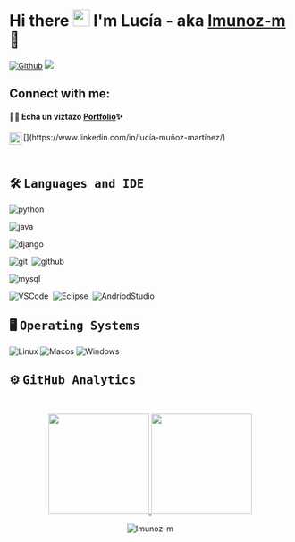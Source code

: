 # Hi there <img src="https://raw.githubusercontent.com/MartinHeinz/MartinHeinz/master/wave.gif" width="30px"> I'm Lucía - aka [lmunoz-m](https://github.com/lmunoz-m) 🚀

[![Github](https://img.shields.io/github/followers/lmunoz-m?label=Follow&style=social)](https://github.com/lmunoz-m)
![](https://visitor-badge.laobi.icu/badge?page_id=lmunoz-m.lmunoz-m)

## Connect with me:
#### :man_technologist: Echa un viztazo [Portfolio](https://lmunoz-m.github.io/)✨
<p>
[<img align="left" alt="lmunoz-m | LinkedIn" width="22px" src="https://cdn-icons-png.flaticon.com/512/124/124011.png" />](https://www.linkedin.com/in/lucía-muñoz-martínez/)
</p>
<br>


## 🛠 <b><samp>Languages and IDE</samp></b>
<div>
<!-- <img alt="Night Coding" src="https://user-images.githubusercontent.com/59210571/126970405-2011b0a3-20d1-4d85-80d5-12183c6aa587.gif" align="right"/> -->

![python](https://img.shields.io/badge/-Python-05122A?style=flat&logo=python)&nbsp;
<!--![php](https://img.shields.io/badge/-PHP-05122A?style=flat&logo=php)&nbsp;-->
![java](https://img.shields.io/badge/-Java-05122A?style=flat&logo=java)&nbsp;
<!-- ![javascript](https://img.shields.io/badge/-JavaScript-05122A?style=flat&logo=javascript)\ -->
<!--![nodejs](https://img.shields.io/badge/-Node.js-05122A?style=flat&logo=node.js)&nbsp; -->
<!--![express](https://img.shields.io/badge/-Express-05122A?style=flat&logo=express)&nbsp; -->
![django](https://img.shields.io/badge/-Django-05122A?style=flat&logo=django)&nbsp;
<!--![laravel](https://img.shields.io/badge/-Laravel-05122A?style=flat&logo=laravel)\ -->
<!--![aws](https://img.shields.io/badge/-AWS-05122A?style=flat&logo=amazonaws)&nbsp; -->
<!--![azure](https://img.shields.io/badge/-Ms%20Azure-05122A?style=flat&logo=microsoftazure)&nbsp; -->
<!--![digitalocean](https://img.shields.io/badge/-Digital%20Ocean-05122A?style=flat&logo=digitalocean)&nbsp; -->
<!--![heroku](https://img.shields.io/badge/-Heroku-05122A?style=flat&logo=heroku)\ -->
![git](https://img.shields.io/badge/-Git-05122A?style=flat&logo=git)&nbsp;
![github](https://img.shields.io/badge/-GitHub-05122A?style=flat&logo=github)
<!--![jenkins](https://img.shields.io/badge/-Jenkins-05122A?style=flat&logo=jenkins)&nbsp; -->
<!--![docker](https://img.shields.io/badge/-Docker-05122A?style=flat&logo=docker)&nbsp; -->
<!--![k8](https://img.shields.io/badge/-Kubernetes-05122A?style=flat&logo=kubernetes)\ -->
![mysql](https://img.shields.io/badge/-MySQL-05122A?style=flat&logo=mysql)&nbsp;
<!--![mongodb](https://img.shields.io/badge/-MongoDB-05122A?style=flat&logo=mongodb)&nbsp; -->
<!--![postgres](https://img.shields.io/badge/-PostgreSQL-05122A?style=flat&logo=postgresql)&nbsp; -->
<!--![dynamodb](https://img.shields.io/badge/-DynamoDB-05122A?style=flat&logo=amazondynamodb)\ -->
![VSCode](https://img.shields.io/badge/-VS%20Code-05122A?style=flat&logo=visualstudiocode)&nbsp;
![Eclipse](https://img.shields.io/badge/-Eclipse%20IDE-05122A?style=flat&logo=eclipseide)&nbsp;
![AndriodStudio](https://img.shields.io/badge/-Android%20Studio-05122A?style=flat&logo=androidstudio)&nbsp;
</div>
<!-- <br><br><br><br> -->

## :desktop_computer:	<b><samp> Operating Systems</samp></b>
<div>
<p>
   <img alt="Linux" src="https://img.shields.io/badge/Linux-FCC624?style=flat&logo=linux&logoColor=white" />
   <img alt="Macos" src="https://img.shields.io/badge/macOS-000000?style=flat&logo=macos&logoColor=white" />
   <img alt="Windows" src="https://img.shields.io/badge/Windows-0078D6?style=flat&logo=windows&logoColor=white" />
</p>
</div>

## ⚙️ <b><samp>GitHub Analytics</b></samp>

<br>

<p align="center">
<a href="https://github.com/lmunoz-m">
  <img height="180em" src="https://github-readme-stats-eight-theta.vercel.app/api?username=lmunoz-m&show_icons=true&theme=algolia&include_all_commits=true&count_private=true"/>
  <img height="180em" src="https://github-readme-stats-eight-theta.vercel.app/api/top-langs/?username=lmunoz-m&layout=compact&langs_count=8&theme=algolia"/>
</a>
</p>
<p align="center"><img align="center" src="https://github-readme-streak-stats.herokuapp.com/?user=lmunoz-m&theme=algolia" alt="lmunoz-m"/></p>



<!--
**lmunoz-m/lmunoz-m** is a ✨ _special_ ✨ repository because its `README.md` (this file) appears on your GitHub profile.

Here are some ideas to get you started:

- 🔭 I’m currently working on ...
- 🌱 I’m currently learning ...
- 👯 I’m looking to collaborate on ...
- 🤔 I’m looking for help with ...
- 💬 Ask me about ...
- 📫 How to reach me: ...
- 😄 Pronouns: ...
- ⚡ Fun fact: ...
-->
